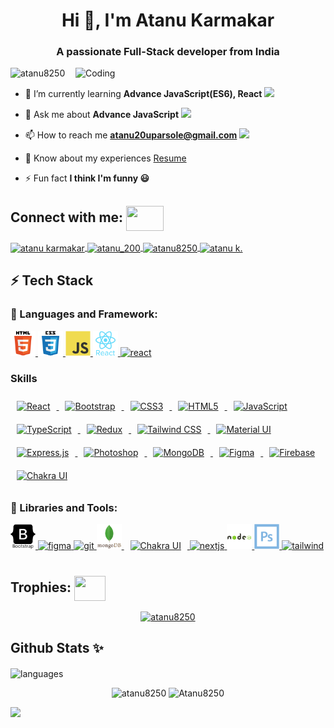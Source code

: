 <!-- <img align="center" width="100%" src = "https://user-images.githubusercontent.com/94675329/210436684-dfccd082-ebf6-4970-9650-cc61777d4011.png" alt = "Coding"> -->


<h1 align="center">Hi 👋, I'm Atanu Karmakar</h1>
<h3 align="center">A passionate Full-Stack developer from India</h3>

<img align="right" width="400px" src = "https://www.wingstechsolutions.com/wp-content/uploads/2022/03/full-stack-development.gif" alt = "Coding">



<p align="left"> <img src="https://komarev.com/ghpvc/?username=atanu8250&label=Profile%20views&color=0e75b6&style=flat" alt="atanu8250" /> </p>

- 🌱 I’m currently learning **Advance JavaScript(ES6), React** <img width="15" src="https://i.gifer.com/origin/b3/b34dc1592ae8556da933835c0d532738_w200.webp">

- 💬 Ask me about **Advance JavaScript** <img width="15" src="https://i.gifer.com/origin/b3/b34dc1592ae8556da933835c0d532738_w200.webp">

- 📫 How to reach me **atanu20uparsole@gmail.com** <img width="15" src="https://i.gifer.com/origin/b3/b34dc1592ae8556da933835c0d532738_w200.webp">

- 📄 Know about my experiences [Resume](https://1drv.ms/b/s!AjfSNL-3_Mfng0dVyp7QsLXQT92h?e=uncCFn)

- ⚡ Fun fact **I think I'm funny 😃**

## Connect with me: <img src='https://raw.githubusercontent.com/rahulbanerjee26/githubProfileReadmeGenerator/main/gifs/handShake.gif' width="60px" height="40px" align="center"/>
<p align="left">
    <a href="https://linkedin.com/in/atanu karmakar" target="blank">
        <img align="center" src="https://raw.githubusercontent.com/rahuldkjain/github-profile-readme-generator/master/src/images/icons/Social/linked-in-alt.svg" alt="atanu karmakar" height="30" width="40" />
    </a>
    <a href="https://www.leetcode.com/atanu_200" target="blank">
        <img align="center" src="https://raw.githubusercontent.com/rahuldkjain/github-profile-readme-generator/master/src/images/icons/Social/leet-code.svg" alt="atanu_200" height="30" width="40" />
    </a>
    <a href="https://www.hackerrank.com/atanu20uparsole" target="blank">
        <img align="center" src="https://raw.githubusercontent.com/rahuldkjain/github-profile-readme-generator/master/src/images/icons/Social/hackerrank.svg" alt="atanu8250" height="30" width="40" />
    </a>
    <a href="mailto:atanu20uparsole@gmail.com" target="blank">
        <img align="center" src="https://mailmeteor.com/logos/assets/PNG/Gmail_Logo_256px.png" alt="atanu k." height="30" width="40" />
    </a>
</p>



## ⚡ Tech Stack

### 🚀 Languages and Framework:
<p align='left'>
	    <a href="https://www.w3.org/html/" target="_blank" rel="noreferrer">
          <img src="https://raw.githubusercontent.com/devicons/devicon/master/icons/html5/html5-original-wordmark.svg"
               alt="html5" width="40" height="40" />
     	</a>
    	 <a href="https://www.w3schools.com/css/" target="_blank" rel="noreferrer">
          <img src="https://raw.githubusercontent.com/devicons/devicon/master/icons/css3/css3-original-wordmark.svg"
               alt="css3" width="40" height="40" />
    	 </a>
	     <a href="https://developer.mozilla.org/en-US/docs/Web/JavaScript" target="_blank" rel="noreferrer">
          <img src="https://raw.githubusercontent.com/devicons/devicon/master/icons/javascript/javascript-original.svg"
               alt="javascript" width="40" height="40" />
    	 </a>
	     <a href="https://reactjs.org/" target="_blank" rel="noreferrer">
          <img src="https://raw.githubusercontent.com/devicons/devicon/master/icons/react/react-original-wordmark.svg"
               alt="react" width="40" height="40" />
    	 </a>
	      <a href="https://nextjs.org/" target="_blank" rel="noreferrer">
          	<img src="https://cdn.worldvectorlogo.com/logos/nextjs-2.svg" alt="react" width="40" height="40" />
    	 </a>
</p>

### Skills
<div align="left">  
    <a href="https://reactjs.org/" target="_blank">
		<img style="margin: 10px" src="https://profilinator.rishav.dev/skills-assets/react-original-wordmark.svg" alt="React" height="50" />
	</a>  
	<a href="https://getbootstrap.com/docs/3.4/javascript/" target="_blank">
		<img style="margin: 10px" src="https://profilinator.rishav.dev/skills-assets/bootstrap-plain.svg" alt="Bootstrap" height="50" />
	</a>  
	<a href="https://www.w3schools.com/css/" target="_blank">
		<img style="margin: 10px" src="https://profilinator.rishav.dev/skills-assets/css3-original-wordmark.svg" alt="CSS3" height="50" />
	</a>  
    <a href="https://en.wikipedia.org/wiki/HTML5" target="_blank">
		<img style="margin: 10px" src="https://profilinator.rishav.dev/skills-assets/html5-original-wordmark.svg" alt="HTML5" height="50" />
	</a>  
    <a href="https://www.javascript.com/" target="_blank">
		<img style="margin: 10px" src="https://profilinator.rishav.dev/skills-assets/javascript-original.svg" alt="JavaScript" height="50" />
	</a>  
    <a href="https://www.typescriptlang.org/" target="_blank">
		<img style="margin: 10px" src="https://profilinator.rishav.dev/skills-assets/typescript-original.svg" alt="TypeScript" height="50" />
	</a>
    <a href="https://redux.js.org/" target="_blank">
		<img style="margin: 10px" src="https://profilinator.rishav.dev/skills-assets/redux-original.svg" alt="Redux" height="50" />
	</a>  
    <a href="https://www.tailwindcss.com/" target="_blank">
		<img style="margin: 10px" src="https://profilinator.rishav.dev/skills-assets/tailwindcss.svg" alt="Tailwind CSS" height="50" />
	</a>  
    <a href="https://mui.com/" target="_blank">
		<img style="margin: 10px" src="https://profilinator.rishav.dev/skills-assets/mui.png" alt="Material UI" height="50" />
	</a>
    <a href="https://expressjs.com/" target="_blank">
		<img style="margin: 10px" src="https://profilinator.rishav.dev/skills-assets/express-original-wordmark.svg" alt="Express.js" height="50" />
	</a>  
    <a href="https://www.adobe.com/in/products/photoshop.html" target="_blank">
		<img style="margin: 10px" src="https://profilinator.rishav.dev/skills-assets/photoshop-plain.svg" alt="Photoshop" height="50" />
	</a>
    <a href="https://www.mongodb.com/" target="_blank">
		<img style="margin: 10px" src="https://profilinator.rishav.dev/skills-assets/mongodb-original-wordmark.svg" alt="MongoDB" height="50" />
	</a>  
    <a href="https://www.figma.com/" target="_blank">
		<img style="margin: 10px" src="https://profilinator.rishav.dev/skills-assets/figma-icon.svg" alt="Figma" height="50" />
	</a>  
    <a href="https://firebase.google.com/" target="_blank">
		<img style="margin: 10px" src="https://profilinator.rishav.dev/skills-assets/firebase.png" alt="Firebase" height="50" />
	</a>  
    <a href="https://chakra-ui.com/" target="_blank">
		<img style="margin: 10px" src="https://profilinator.rishav.dev/skills-assets/chakraui.png" alt="Chakra UI" height="50" />
	</a>  
</div>


### 🧩 Libraries and Tools:
<p align='left'>
     <a href="https://getbootstrap.com" target="_blank" rel="noreferrer">
          <img src="https://raw.githubusercontent.com/devicons/devicon/master/icons/bootstrap/bootstrap-plain-wordmark.svg"
               alt="bootstrap" width="40" height="40" />
     </a>
     <a href="https://www.figma.com/" target="_blank" rel="noreferrer">
          <img src="https://www.vectorlogo.zone/logos/figma/figma-icon.svg" alt="figma" width="40" height="40" />
     </a>
     <a href="https://git-scm.com/" target="_blank" rel="noreferrer">
          <img src="https://www.vectorlogo.zone/logos/git-scm/git-scm-icon.svg" alt="git" width="40" height="40" />
     </a>
     <a href="https://www.mongodb.com/" target="_blank" rel="noreferrer">
          <img src="https://raw.githubusercontent.com/devicons/devicon/master/icons/mongodb/mongodb-original-wordmark.svg"
               alt="mongodb" width="40" height="40" />
     </a>
	 <a href="https://chakra-ui.com/" target="_blank">
		 <img style="margin: 10px" src="https://profilinator.rishav.dev/skills-assets/chakraui.png" alt="Chakra UI" height="50" />
	 </a> 
     <a href="https://code.visualstudio.com/" target="_blank" rel="noreferrer">
          <img src="https://cdn.freebiesupply.com/logos/thumbs/2x/visual-studio-code-logo.png" alt="nextjs" width="50" height="40" />
     </a>
     <a href="https://nodejs.org" target="_blank" rel="noreferrer">
          <img src="https://raw.githubusercontent.com/devicons/devicon/master/icons/nodejs/nodejs-original-wordmark.svg"
               alt="nodejs" width="40" height="40" />
     </a>
     <a href="https://www.photoshop.com/en" target="_blank" rel="noreferrer">
          <img src="https://raw.githubusercontent.com/devicons/devicon/master/icons/photoshop/photoshop-line.svg"
               alt="photoshop" width="40" height="40" />
     </a>
     <a href="https://tailwindcss.com/" target="_blank" rel="noreferrer">
          <img src="https://www.vectorlogo.zone/logos/tailwindcss/tailwindcss-icon.svg" alt="tailwind" width="40"
               height="40" />
     </a>
</p>


<!-- Trophies -->

## Trophies: <img src="https://www.transparentpng.com/download/trophy/wvL2KJ-flowering-golden-medal-image.png" width="50px" height="40px" align="center"/>
<p align="center" >
	<a href="https://github.com/ryo-ma/github-profile-trophy">
		<img src="https://github-profile-trophy.vercel.app/?username=atanu8250" alt="atanu8250" />
	</a>
</p> 


<!-- Github Stats -->

## Github Stats ✨

<img align="center" alt="languages" src="https://github-readme-stats.vercel.app/api/top-langs/?username=Atanu8250&layout=compact&hide_border=true&theme=radical" />

<p align="center">
  <img width="48%" src="https://github-readme-stats.vercel.app/api?username=Atanu8250&show_icons=true&locale=en&layout=compact&hide_border=true&theme=radical" 			alt="atanu8250" />

  <img width="48%" src="https://github-readme-streak-stats.herokuapp.com/?user=Atanu8250&layout=compact&hide_border=true&theme=radical" alt="Atanu8250" />
</p>

<!-- Footer image -->
<img src="https://raw.githubusercontent.com/Trilokia/Trilokia/379277808c61ef204768a61bbc5d25bc7798ccf1/bottom_header.svg"/>
